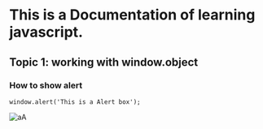# This is a Documentation of learning javascript.
## Topic 1: working with window.object
### How to show alert

```
window.alert('This is a Alert box');
```
![aA](https://user-images.githubusercontent.com/95132249/143728022-973e84c6-c5e5-4751-87c3-b9f1498c6ffd.png)
